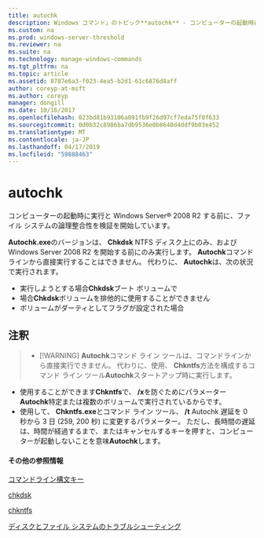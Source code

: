 ```yaml
---
title: autochk
description: Windows コマンド」のトピック**autochk** - コンピューターの起動時に実行し、Windows Server の前に、ファイル システムの論理整合性を確認して開始します。
ms.custom: na
ms.prod: windows-server-threshold
ms.reviewer: na
ms.suite: na
ms.technology: manage-windows-commands
ms.tgt_pltfrm: na
ms.topic: article
ms.assetid: 8787e6a3-f023-4ea5-b2d1-61c6876d8aff
author: coreyp-at-msft
ms.author: coreyp
manager: dongill
ms.date: 10/16/2017
ms.openlocfilehash: 023bd81b93106a091fb9f26d97cf7eda75f0f633
ms.sourcegitcommit: 0d0b32c8986ba7db9536e0b8648d4ddf9b03e452
ms.translationtype: MT
ms.contentlocale: ja-JP
ms.lasthandoff: 04/17/2019
ms.locfileid: "59888463"
---
```

# <a name="autochk"></a>autochk



コンピューターの起動時に実行と Windows Server® 2008 R2 する前に、ファイル システムの論理整合性を検証を開始しています。

**Autochk.exe**のバージョンは、 **Chkdsk** NTFS ディスク上にのみ、および Windows Server 2008 R2 を開始する前にのみ実行します。 **Autochk**コマンドラインから直接実行することはできません。 代わりに、 **Autochk**は、次の状況で実行されます。
-   実行しようとする場合**Chkdsk**ブート ボリュームで
-   場合**Chkdsk**ボリュームを排他的に使用することができません
-   ボリュームがダーティとしてフラグが設定された場合

## <a name="remarks"></a>注釈

> -   [!WARNING]
>     **Autochk**コマンド ライン ツールは、コマンドラインから直接実行できません。 代わりに、使用、 **Chkntfs**方法を構成するコマンド ライン ツール**Autochk**スタートアップ時に実行します。
-   使用することができます**Chkntfs**で、 **/x**を防ぐためにパラメーター **Autochk**特定または複数のボリュームで実行されているからです。
-   使用して、 **Chkntfs.exe**とコマンド ライン ツール、 **/t** Autochk 遅延を 0 秒から 3 日 (259, 200 秒) に変更するパラメーター。 ただし、長時間の遅延は、時間が経過するまで、またはキャンセルするキーを押すと、コンピューターが起動しないことを意味**Autochk**します。

#### <a name="additional-references"></a>その他の参照情報

[コマンドライン構文キー](command-line-syntax-key.md)

[chkdsk](chkdsk.md)

[chkntfs](chkntfs.md)

[ディスクとファイル システムのトラブルシューティング](https://go.microsoft.com/fwlink/?LinkId=4527)